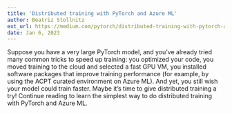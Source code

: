```yaml
---
title: 'Distributed training with PyTorch and Azure ML'
author: Beatriz Stollnitz
ext_url: https://medium.com/pytorch/distributed-training-with-pytorch-and-azure-ml-898429139098
date: Jan 6, 2023
---
```


Suppose you have a very large PyTorch model, and you’ve already tried many common tricks to speed up training: you optimized your code, you moved training to the cloud and selected a fast GPU VM, you installed software packages that improve training performance (for example, by using the ACPT curated environment on Azure ML). And yet, you still wish your model could train faster. Maybe it’s time to give distributed training a try! Continue reading to learn the simplest way to do distributed training with PyTorch and Azure ML.